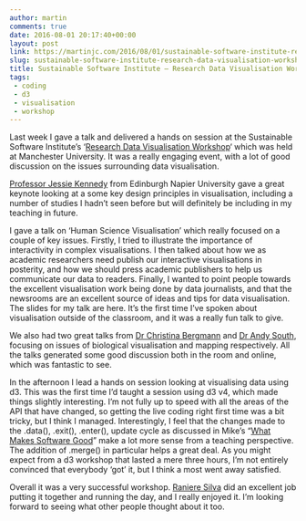 ```yaml
---
author: martin
comments: true
date: 2016-08-01 20:17:40+00:00
layout: post
link: https://martinjc.com/2016/08/01/sustainable-software-institute-research-data-visualisation-workshop/
slug: sustainable-software-institute-research-data-visualisation-workshop
title: Sustainable Software Institute – Research Data Visualisation Workshop
tags:
 - coding
 - d3
 - visualisation
 - workshop
---
```


Last week I  gave a talk and delivered a hands on session at the Sustainable Software Institute’s ‘[Research Data Visualisation Workshop](https://www.software.ac.uk/rdvw)‘ which was held at Manchester University. It was a really engaging event, with a lot of good discussion on the issues surrounding data visualisation.

[Professor Jessie Kennedy](http://www.iidi.napier.ac.uk/c/people/peopleid/41) from Edinburgh Napier University gave a great keynote looking at a some key design principles in visualisation, including a number of studies I hadn’t seen before but will definitely be including in my teaching in future.

I gave a talk on ‘Human Science Visualisation’ which really focused on a couple of key issues. Firstly, I tried to illustrate the importance of interactivity in complex visualisations. I then talked about how we as academic researchers need publish our interactive visualisations in posterity, and how we should press academic publishers to help us communicate our data to readers. Finally, I wanted to point people towards the excellent visualisation work being done by data journalists, and that the newsrooms are an excellent source of ideas and tips for data visualisation. The slides for my talk are here. It’s the first time I’ve spoken about visualisation outside of the classroom, and it was a really fun talk to give.

We also had two great talks from [Dr Christina Bergmann](https://sites.google.com/site/chbergma/) and [Dr Andy South](http://andysouth.co.uk/), focusing on issues of biological visualisation and mapping respectively. All the talks generated some good discussion both in the room and online, which was fantastic to see.

In the afternoon I lead a hands on session looking at visualising data using d3. This was the first time I’d taught a session using d3 v4, which made things slightly interesting. I’m not fully up to speed with all the areas of the API that have changed, so getting the live coding right first time was a bit tricky, but I think I managed. Interestingly, I feel that the changes made to the .data(), .exit(), .enter(), update cycle as discussed in Mike’s “[What Makes Software Good](https://medium.com/@mbostock/what-makes-software-good-943557f8a488)” make a lot more sense from a teaching perspective. The addition of .merge() in particular helps a great deal. As you might expect from a d3 workshop that lasted a mere three hours, I’m not entirely convinced that everybody ‘got’ it, but I think a most went away satisfied.

Overall it was a very successful workshop. [Raniere Silva](http://rgaiacs.com/) did an excellent job putting it together and running the day, and I really enjoyed it. I’m looking forward to seeing what other people thought about it too.
